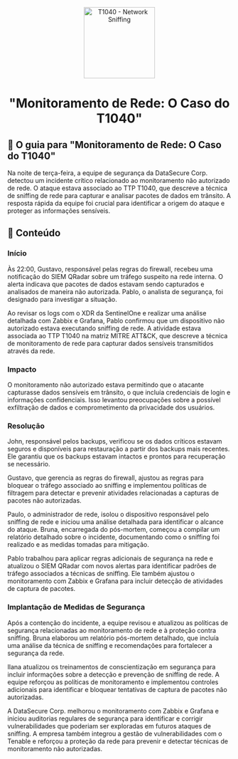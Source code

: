 <p align="center">
  <a href="SUA_URL_DE_IMAGEM">
    <img src="./images/guia.png" alt="T1040 - Network Sniffing" width="160" height="160">
  </a>
  <h1 align="center">"Monitoramento de Rede: O Caso do T1040"</h1>
</p>

## :dart: O guia para "Monitoramento de Rede: O Caso do T1040"

Na noite de terça-feira, a equipe de segurança da DataSecure Corp. detectou um incidente crítico relacionado ao monitoramento não autorizado de rede. O ataque estava associado ao TTP T1040, que descreve a técnica de sniffing de rede para capturar e analisar pacotes de dados em trânsito. A resposta rápida da equipe foi crucial para identificar a origem do ataque e proteger as informações sensíveis.

## :dart: Conteúdo

### Início

Às 22:00, Gustavo, responsável pelas regras do firewall, recebeu uma notificação do SIEM QRadar sobre um tráfego suspeito na rede interna. O alerta indicava que pacotes de dados estavam sendo capturados e analisados de maneira não autorizada. Pablo, o analista de segurança, foi designado para investigar a situação.

Ao revisar os logs com o XDR da SentinelOne e realizar uma análise detalhada com Zabbix e Grafana, Pablo confirmou que um dispositivo não autorizado estava executando sniffing de rede. A atividade estava associada ao TTP T1040 na matriz MITRE ATT&CK, que descreve a técnica de monitoramento de rede para capturar dados sensíveis transmitidos através da rede.

### Impacto

O monitoramento não autorizado estava permitindo que o atacante capturasse dados sensíveis em trânsito, o que incluía credenciais de login e informações confidenciais. Isso levantou preocupações sobre a possível exfiltração de dados e comprometimento da privacidade dos usuários.

### Resolução

John, responsável pelos backups, verificou se os dados críticos estavam seguros e disponíveis para restauração a partir dos backups mais recentes. Ele garantiu que os backups estavam intactos e prontos para recuperação se necessário.

Gustavo, que gerencia as regras do firewall, ajustou as regras para bloquear o tráfego associado ao sniffing e implementou políticas de filtragem para detectar e prevenir atividades relacionadas a capturas de pacotes não autorizadas.

Paulo, o administrador de rede, isolou o dispositivo responsável pelo sniffing de rede e iniciou uma análise detalhada para identificar o alcance do ataque. Bruna, encarregada do pós-mortem, começou a compilar um relatório detalhado sobre o incidente, documentando como o sniffing foi realizado e as medidas tomadas para mitigação.

Pablo trabalhou para aplicar regras adicionais de segurança na rede e atualizou o SIEM QRadar com novos alertas para identificar padrões de tráfego associados a técnicas de sniffing. Ele também ajustou o monitoramento com Zabbix e Grafana para incluir detecção de atividades de captura de pacotes.

### Implantação de Medidas de Segurança

Após a contenção do incidente, a equipe revisou e atualizou as políticas de segurança relacionadas ao monitoramento de rede e à proteção contra sniffing. Bruna elaborou um relatório pós-mortem detalhado, que incluía uma análise da técnica de sniffing e recomendações para fortalecer a segurança da rede.

Ilana atualizou os treinamentos de conscientização em segurança para incluir informações sobre a detecção e prevenção de sniffing de rede. A equipe reforçou as políticas de monitoramento e implementou controles adicionais para identificar e bloquear tentativas de captura de pacotes não autorizadas.

A DataSecure Corp. melhorou o monitoramento com Zabbix e Grafana e iniciou auditorias regulares de segurança para identificar e corrigir vulnerabilidades que poderiam ser exploradas em futuros ataques de sniffing. A empresa também integrou a gestão de vulnerabilidades com o Tenable e reforçou a proteção da rede para prevenir e detectar técnicas de monitoramento não autorizadas.

